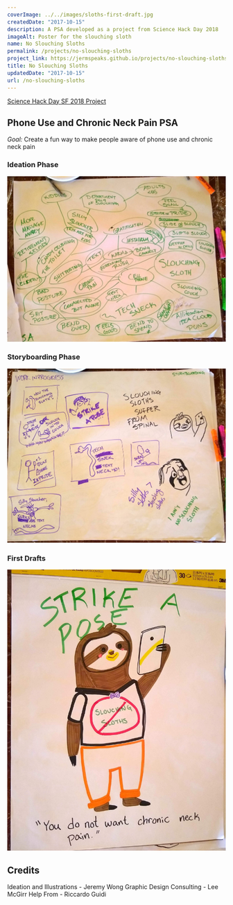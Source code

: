 ```yaml
---
coverImage: ../../images/sloths-first-draft.jpg
createdDate: "2017-10-15"
description: A PSA developed as a project from Science Hack Day 2018
imageAlt: Poster for the slouching sloth
name: No Slouching Sloths
permalink: /projects/no-slouching-sloths
project_link: https://jermspeaks.github.io/projects/no-slouching-sloths
title: No Slouching Sloths
updatedDate: "2017-10-15"
url: /no-slouching-sloths
---
```


[Science Hack Day SF 2018 Project](https://sf.sciencehackday.org/hacks-2018/#hack_5)

## Phone Use and Chronic Neck Pain PSA

_Goal:_ Create a fun way to make people aware of phone use and chronic neck pain

### Ideation Phase

![Idea Cloud for PSA](../../images/sloths-ideation.jpg)

### Storyboarding Phase

![Storyboarding for PSA](../../images/sloths-storyboarding.jpg)

### First Drafts

![First draft for PSA](../../images/sloths-first-draft.jpg)

## Credits

Ideation and Illustrations - Jeremy Wong
Graphic Design Consulting - Lee McGirr
Help From - Riccardo Guidi
